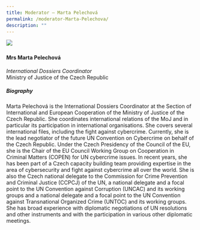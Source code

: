 ```yaml
---
title: ​​Moderator – Marta Pelechová
permalink: /moderator-Marta-Pelechova/
description: ""
---
```

![](/images/Speakers/Marta%20Pelechová.jpg)

#### **Mrs Marta Pelechová**

*International Dossiers Coordinator*  
Ministry of Justice of the Czech Republic

##### **Biography**
Marta Pelechová is the International Dossiers Coordinator at the Section of International and European Cooperation of the Ministry of Justice of the Czech Republic. She coordinates international relations of the MoJ and in particular its participation in international organisations. She covers several international files, including the fight against cybercrime. Currently, she is the lead negotiator of the future UN Convention on Cybercrime on behalf of the Czech Republic. Under the Czech Presidency of the Council of the EU, she is the Chair of the EU Council Working Group on Cooperation in Criminal Matters (COPEN) for UN cybercrime issues. In recent years, she has been part of a Czech capacity building team providing expertise in the area of cybersecurity and fight against cybercrime all over the world.
She is also the Czech national delegate to the Commission for Crime Prevention and Criminal Justice (CCPCJ) of the UN, a national delegate and a focal point to the UN Convention against Corruption (UNCAC) and its working groups and a national delegate and a focal point to the UN Convention against Transnational Organized Crime (UNTOC) and its working groups. She has broad experience with diplomatic negotiations of UN resolutions and other instruments and with the participation in various other diplomatic meetings.